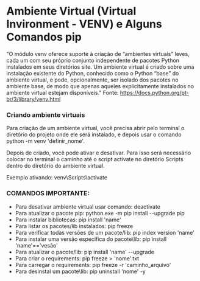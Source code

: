 # Ambiente Virtual (Virtual Invironment - VENV) e Alguns Comandos pip


"O módulo venv oferece suporte à criação de “ambientes virtuais” leves, cada um com 
seu próprio conjunto independente de pacotes Python instalados em seus diretórios site. 
Um ambiente virtual é criado sobre uma instalação existente do Python, conhecido como o 
Python “base” do ambiente virtual, e pode, opcionalmente, ser isolado dos pacotes no 
ambiente base, de modo que apenas aqueles explicitamente instalados no ambiente virtual 
estejam disponíveis."
Fonte: https://docs.python.org/pt-br/3/library/venv.html

### Criando ambiente virtuais

Para criação de um ambiente virtual, você precisa abrir pelo terminal o diretório do 
projeto onde ele será instalado, e depois  usar o comando python -m venv 'definir_nome'.


Depois de criado, você pode ativar e desativar. Para isso será necessário colocar 
no terminal o caminho até o script activate no diretório Scripts dentro do diretório
do ambiente virtual.

Exemplo ativando: 
     venv\Scripts\activate

### COMANDOS IMPORTANTE:

- Para desativar ambiente virtual usar comando: deactivate
- Para atualizar o pacote pip: python.exe -m pip install --upgrade pip
- Para instalar bibliotecas: pip install 'name'
- Para listar os pacotes/lib instalados: pip freeze
- Para verificar todas versões de um pacote/lib: pip index version 'name'
- Para instalar uma versão especifica do pacote\lib: pip install 'name'=='vesão'
- Para atualizar o pacote/lib: pip install 'name' --upgrade
- Para criar o requirements: pip freeze > 'nome'.txt
- Para carregar o requirements: pip freeze -r 'caminho_arquivo'
- Para desinstal um pacote\lib: pip uninstall 'nome' -y
